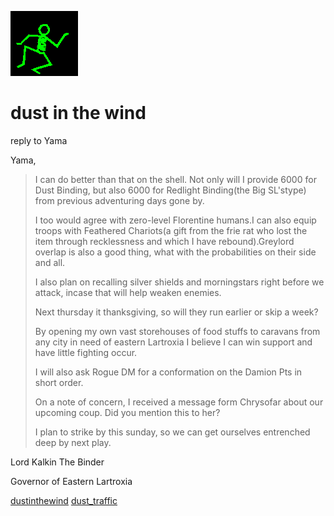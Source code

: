 ![dancer](assets/dancer.gif)

# dust in the wind

 reply to Yama

Yama, 
>
>   I can do better than that on the shell. Not only will I provide 6000 for Dust Binding, but also 6000 for Redlight Binding(the Big SL'stype) from previous adventuring days gone by. 
>
>   I too would agree with zero-level Florentine humans.I can also equip troops with Feathered Chariots(a gift from the frie rat who lost the item through recklessness and which I have rebound).Greylord overlap is also a good thing, what with the probabilities on their side and all. 
>
>   I also plan on recalling silver shields and morningstars right before we attack, incase that will help weaken enemies. 
>
>   Next thursday it thanksgiving, so will they run earlier or skip a week? 
>
>   By opening my own vast storehouses of food stuffs to caravans from any city in need of eastern Lartroxia I believe I can win support and have little fighting occur. 
>
>   I will also ask Rogue DM for a conformation on the Damion Pts in short order. 
>
>   On a note of concern, I received a message form Chrysofar about our upcoming coup. Did you mention this to her? 
>
>   I plan to strike by this sunday, so we can get ourselves entrenched deep by next play. 

Lord Kalkin The Binder

 Governor of Eastern Lartroxia 

  [dustinthewind](dustinthewind.md)  [dust_traffic](dust_traffic.md) 

 